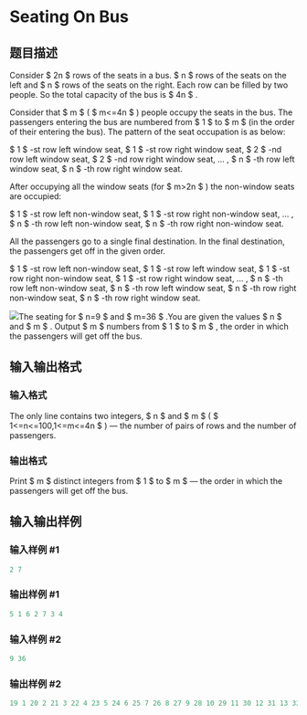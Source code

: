 # Seating On Bus

## 题目描述

Consider $ 2n $ rows of the seats in a bus. $ n $ rows of the seats on the left and $ n $ rows of the seats on the right. Each row can be filled by two people. So the total capacity of the bus is $ 4n $ .

Consider that $ m $ ( $ m<=4n $ ) people occupy the seats in the bus. The passengers entering the bus are numbered from $ 1 $ to $ m $ (in the order of their entering the bus). The pattern of the seat occupation is as below:

$ 1 $ -st row left window seat, $ 1 $ -st row right window seat, $ 2 $ -nd row left window seat, $ 2 $ -nd row right window seat, ... , $ n $ -th row left window seat, $ n $ -th row right window seat.

After occupying all the window seats (for $ m&gt;2n $ ) the non-window seats are occupied:

$ 1 $ -st row left non-window seat, $ 1 $ -st row right non-window seat, ... , $ n $ -th row left non-window seat, $ n $ -th row right non-window seat.

All the passengers go to a single final destination. In the final destination, the passengers get off in the given order.

$ 1 $ -st row left non-window seat, $ 1 $ -st row left window seat, $ 1 $ -st row right non-window seat, $ 1 $ -st row right window seat, ... , $ n $ -th row left non-window seat, $ n $ -th row left window seat, $ n $ -th row right non-window seat, $ n $ -th row right window seat.

![](https://cdn.luogu.com.cn/upload/vjudge_pic/CF660B/1bcb7084db323b1a8f04b6bcb377a8cb09279f9d.png)The seating for $ n=9 $ and $ m=36 $ .You are given the values $ n $ and $ m $ . Output $ m $ numbers from $ 1 $ to $ m $ , the order in which the passengers will get off the bus.

## 输入输出格式

### 输入格式

The only line contains two integers, $ n $ and $ m $ ( $ 1<=n<=100,1<=m<=4n $ ) — the number of pairs of rows and the number of passengers.

### 输出格式

Print $ m $ distinct integers from $ 1 $ to $ m $ — the order in which the passengers will get off the bus.

## 输入输出样例

### 输入样例 #1

```cpp
2 7

```
### 输出样例 #1

```cpp
5 1 6 2 7 3 4

```
### 输入样例 #2

```cpp
9 36

```
### 输出样例 #2

```cpp
19 1 20 2 21 3 22 4 23 5 24 6 25 7 26 8 27 9 28 10 29 11 30 12 31 13 32 14 33 15 34 16 35 17 36 18

```
